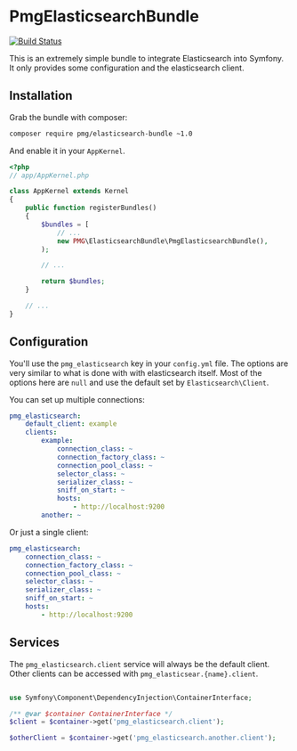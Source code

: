 # PmgElasticsearchBundle

[![Build Status](https://travis-ci.org/AgencyPMG/ElasticsearchBundle.svg?branch=master)](https://travis-ci.org/AgencyPMG/ElasticsearchBundle)


This is an extremely simple bundle to integrate Elasticsearch into Symfony. It
only provides some configuration and the elasticsearch client.

## Installation

Grab the bundle with composer: 

```bash
composer require pmg/elasticsearch-bundle ~1.0
```

And enable it in your `AppKernel`.

```php
<?php
// app/AppKernel.php

class AppKernel extends Kernel
{
    public function registerBundles()
    {
        $bundles = [
            // ...
            new PMG\ElasticsearchBundle\PmgElasticsearchBundle(),
        );

        // ...

        return $bundles;
    }

    // ...
}
```

## Configuration

You'll use the `pmg_elasticsearch` key in your `config.yml` file. The options
are very similar to what is done with with elasticsearch itself. Most of the
options here are `null` and use the default set by `Elasticsearch\Client`.

You can set up multiple connections:

```yaml
pmg_elasticsearch:
    default_client: example
    clients:
        example:
            connection_class: ~
            connection_factory_class: ~
            connection_pool_class: ~
            selector_class: ~
            serializer_class: ~
            sniff_on_start: ~
            hosts:
                - http://localhost:9200
        another: ~
```

Or just a single client:

```yaml
pmg_elasticsearch:
    connection_class: ~
    connection_factory_class: ~
    connection_pool_class: ~
    selector_class: ~
    serializer_class: ~
    sniff_on_start: ~
    hosts:
        - http://localhost:9200
```

## Services

The `pmg_elasticsearch.client` service will always be the default client. Other
clients can be accessed with `pmg_elasticsear.{name}.client`.

```php

use Symfony\Component\DependencyInjection\ContainerInterface;

/** @var $container ContainerInterface */
$client = $container->get('pmg_elasticsearch.client');

$otherClient = $container->get('pmg_elasticsearch.another.client');
```
